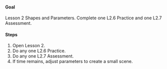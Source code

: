 #### Goal

Lesson 2 Shapes and Parameters. Complete one L2.6 Practice and one L2.7 Assessment.

#### Steps

1. Open Lesson 2.
2. Do any one L2.6 Practice.
3. Do any one L2.7 Assessment.
4. If time remains, adjust parameters to create a small scene.
